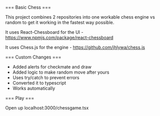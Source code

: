 === Basic Chess ===

This project combines 2 repositories into one workable chess engine vs random to get it working in the fastest way possible.

It uses React-Chessboard for the UI - https://www.npmjs.com/package/react-chessboard

It uses Chess.js for the engine - https://github.com/jhlywa/chess.js


=== Custom Changes === 

- Added alerts for checkmate and draw
- Added logic to make random move after yours
- Uses try/catch to prevent errors
- Converted it to typescript
- Works automatically

=== Play ===

Open up localhost:3000/chessgame.tsx